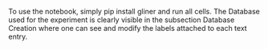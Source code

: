 To use the notebook, simply pip install gliner and run all cells. 
The Database used for the experiment is clearly visible in the subsection Database Creation where one can see and modify the labels attached to each text entry.
